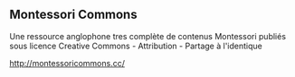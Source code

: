 
## Montessori Commons

Une ressource anglophone tres complète de contenus Montessori publiés sous licence Creative Commons - Attribution - Partage à l'identique

http://montessoricommons.cc/


